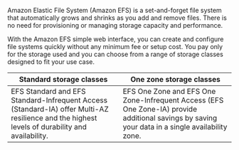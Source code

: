 Amazon Elastic File System (Amazon EFS) is a set-and-forget file system that automatically grows and shrinks as you add and remove files. There is no need for provisioning or managing storage capacity and performance.

With the Amazon EFS simple web interface, you can create and configure file systems quickly without any minimum fee or setup cost. You pay only for the storage used and you can choose from a range of storage classes designed to fit your use case.


| **Standard storage classes  <br>**                                                                                                             | **One zone storage classes  <br>**                                                                                                              |
| ---------------------------------------------------------------------------------------------------------------------------------------------- | ----------------------------------------------------------------------------------------------------------------------------------------------- |
| EFS Standard and EFS Standard-Infrequent Access (Standard-IA) offer Multi-AZ resilience and the highest levels of durability and availability. | EFS One Zone and EFS One Zone-Infrequent Access (EFS One Zone-IA) provide additional savings by saving your data in a single availability zone. |